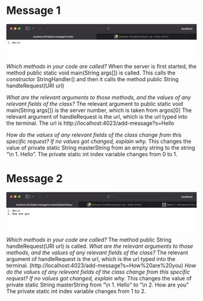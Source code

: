 # Message 1
![example1](hello.png)
*Which methods in your code are called?* When the server is first started, the method public static void main(String args[]) is called. This calls the constructor StringHandler() and then it calls the method public String handleRequest(URI url) 

*What are the relevant arguments to those methods, and the values of any relevant fields of the class?*
The relevant argument to public static void main(String args[]) is the server number, which is taken from argos[0]
The relevant argument of handleRequest is the url, which is the url typed into the terminal. The url is http://localhost:4023/add-message?s=Hello

*How do the values of any relevant fields of the class change from this specific request? If no values got changed, explain why.*
This changes the value of private static String masterString from an empty string to the string “\n 1. Hello”.  The private static int index variable changes from 0 to 1. 


# Message 2
![version2](howareyou.png)

*Which methods in your code are called?* The method public String handleRequest(URI url) is called.
*What are the relevant arguments to those methods, and the values of any relevant fields of the class?* The relevant argument of handleRequest is the url, which is the url typed into the terminal. (http://localhost:4023/add-message?s=How%20are%20you)
*How do the values of any relevant fields of the class change from this specific request? If no values got changed, explain why.* This changes the value of private static String masterString from “\n 1. Hello” to  “\n 2. How are you”  The private static int index variable changes from 1 to 2. 
